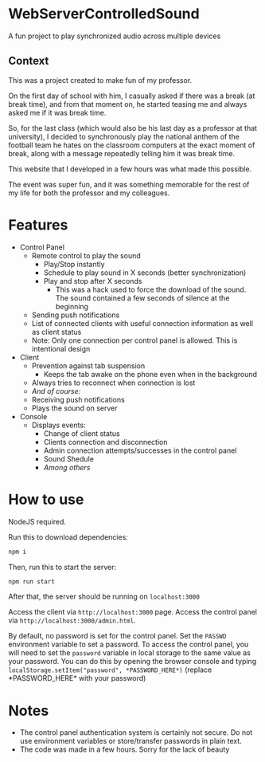 # WebServerControlledSound

A fun project to play synchronized audio across multiple devices

## Context

This was a project created to make fun of my professor.

On the first day of school with him, I casually asked if there was a break (at break time), and from that moment on, he started teasing me and always asked me if it was break time.

So, for the last class (which would also be his last day as a professor at that university), I decided to synchronously play the national anthem of the football team he hates on the classroom computers at the exact moment of break, along with a message repeatedly telling him it was break time.

This website that I developed in a few hours was what made this possible.

The event was super fun, and it was something memorable for the rest of my life for both the professor and my colleagues.

# Features
- Control Panel
    - Remote control to play the sound
        - Play/Stop instantly
        - Schedule to play sound in X seconds (better synchronization)
        - Play and stop after X seconds
            - This was a hack used to force the download of the sound. The sound contained a few seconds of silence at the beginning
    - Sending push notifications
    - List of connected clients with useful connection information as well as client status
    - Note: Only one connection per control panel is allowed. This is intentional design
- Client
    - Prevention against tab suspension
        - Keeps the tab awake on the phone even when in the background
    - Always tries to reconnect when connection is lost
    - *And of course:*
    - Receiving push notifications
    - Plays the sound on server 
- Console
    - Displays events:
        - Change of client status
        - Clients connection and disconnection
        - Admin connection attempts/successes in the control panel
        - Sound Shedule
        - *Among others*

# How to use
NodeJS required.

Run this to download dependencies:

```bash
npm i
```

Then, run this to start the server:

```bash
npm run start
```

After that, the server should be running on `localhost:3000`

Access the client via `http://localhost:3000` page.
Access the control panel via `http://localhost:3000/admin.html`.

By default, no password is set for the control panel. Set the `PASSWD` environment variable to set a password. To access the control panel, you will need to set the `password` variable in local storage to the same value as your password. You can do this by opening the browser console and typing `localStorage.setItem("password", *PASSWORD_HERE*)` (replace \*PASSWORD_HERE\* with your password)

# Notes
- The control panel authentication system is certainly not secure. Do not use environment variables or store/transfer passwords in plain text.
- The code was made in a few hours. Sorry for the lack of beauty